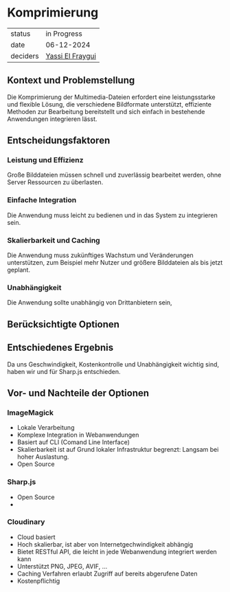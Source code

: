 # Komprimierung

|          |                                                            |
| -------- | ---------------------------------------------------------- |
| status   | in Progress                                                |
| date     | 06-12-2024                                                 |
| deciders | [Yassi El Fraygui](https://github.com/yaasabi04) |
## Kontext und Problemstellung
Die Komprimierung der Multimedia-Dateien erfordert eine leistungsstarke und flexible Lösung, die verschiedene Bildformate unterstützt, effiziente Methoden zur Bearbeitung bereitstellt und sich einfach in bestehende Anwendungen integrieren lässt.
## Entscheidungsfaktoren
### Leistung und Effizienz
Große Bilddateien müssen schnell und zuverlässig bearbeitet werden, ohne Server Ressourcen zu überlasten.
### Einfache Integration
Die Anwendung muss leicht zu bedienen und in das System zu integrieren sein.
### Skalierbarkeit und Caching
Die Anwendung muss zukünftiges Wachstum und Veränderungen unterstützen, zum Beispiel mehr Nutzer und größere Bilddateien als bis jetzt geplant.
### Unabhängigkeit
Die Anwendung sollte unabhängig von Drittanbietern sein, 
## Berücksichtigte Optionen

## Entschiedenes Ergebnis
Da uns Geschwindigkeit, Kostenkontrolle und Unabhängigkeit wichtig sind, haben wir und für Sharp.js entschieden.
## Vor- und Nachteile der Optionen
### ImageMagick
- Lokale Verarbeitung
- Komplexe Integration in Webanwendungen
- Basiert auf CLI (Comand Line Interface)
- Skalierbarkeit ist auf Grund lokaler Infrastruktur begrenzt: Langsam bei hoher Auslastung.
- Open Source
### Sharp.js
- Open Source
- 

### Cloudinary
- Cloud basiert
- Hoch skalierbar, ist aber von Internetgechwindigkeit abhängig
- Bietet RESTful API, die leicht in jede Webanwendung integriert werden kann
- Unterstützt PNG, JPEG, AVIF, ...
- Caching Verfahren erlaubt Zugriff auf bereits abgerufene Daten
- Kostenpflichtig

